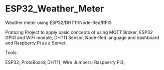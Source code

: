 # ESP32_Weather_Meter
Weather meter using ESP32/DHT11/Node-Red/RPI3 

Praticing Project to apply basic concepts of using MQTT Broker, ESP32 GPIO and WiFi module, DHT11 Sensor, Node-Red language and dashboard and Raspberry Pi as a Server.

Tools:

ESP32;
ProtoBoard;
DHT11;
Wire Jumpers;
Raspberry Pi3;


